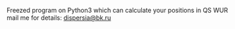 Freezed program on Python3 which can calculate your positions in QS WUR
mail me for details: dispersia@bk.ru
